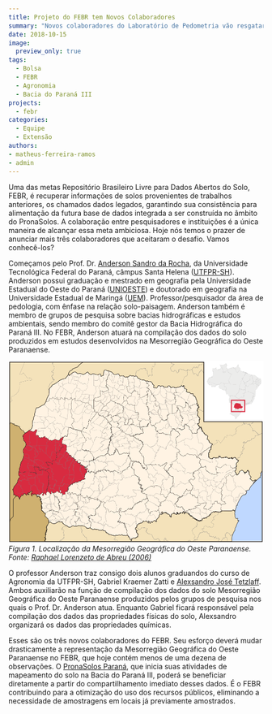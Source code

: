 ```yaml
---
title: Projeto do FEBR tem Novos Colaboradores
summary: "Novos colaboradores do Laboratório de Pedometria vão resgatar dados da Mesorregião do Oeste Paranaense"
date: 2018-10-15
image:
  preview_only: true
tags:
  - Bolsa
  - FEBR
  - Agronomia
  - Bacia do Paraná III
projects:
  - febr
categories:
  - Equipe
  - Extensão
authors:
- matheus-ferreira-ramos
- admin
---
```


Uma das metas Repositório Brasileiro Livre para Dados Abertos do Solo, FEBR, é recuperar informações de solos provenientes de trabalhos anteriores, os chamados dados legados, garantindo sua consistência para alimentação da futura base de dados integrada a ser construída no âmbito do PronaSolos. A colaboração entre pesquisadores e instituições é a única maneira de alcançar essa meta ambiciosa. Hoje nós temos o prazer de anunciar mais três colaboradores que aceitaram o desafio. Vamos conhecê-los?

Começamos pelo Prof. Dr. [Anderson Sandro da Rocha][andersonlattes], da Universidade Tecnológica Federal do Paraná, câmpus Santa Helena ([UTFPR-SH][utfpr]). Anderson possui graduação e mestrado em geografia pela Universidade Estadual do Oeste do Paraná ([UNIOESTE][unioste]) e doutorado em geografia na Universidade Estadual de Maringá ([UEM][uem]). Professor/pesquisador da área de pedologia, com ênfase na relação solo-paisagem. Anderson também é membro de grupos de pesquisa sobre bacias hidrográficas e estudos ambientais, sendo membro do comitê gestor da Bacia Hidrográfica do Paraná III. No FEBR, Anderson atuará na compilação dos dados do solo produzidos em estudos desenvolvidos na Mesorregião Geográfica do Oeste Paranaense.

[andersonlattes]: http://lattes.cnpq.br/1429629017719392
[utfpr]: http://portal.utfpr.edu.br/
[unioste]: https://www5.unioeste.br/portal/
[uem]: http://www.uem.br/

![Figura 1. Localização da Mesorregião Geográfica do Oeste Paranaense. Fonte: [Raphael Lorenzeto de Abreu (2006)][oeste]](featured.png)
_Figura 1. Localização da Mesorregião Geográfica do Oeste Paranaense. Fonte: [Raphael Lorenzeto de Abreu (2006)][oeste]_

[oeste]: https://commons.wikimedia.org/wiki/File:Parana_Meso_OesteParanaense.svg

O professor Anderson traz consigo dois alunos graduandos do curso de Agronomia da UTFPR-SH, Gabriel Kraemer Zatti e [Alexsandro José Tetzlaff][alexsandrolattes]. Ambos auxiliarão na função de compilação dos dados do solo Mesorregião Geográfica do Oeste Paranaense produzidos pelos grupos de pesquisa nos quais o Prof. Dr. Anderson atua. Enquanto Gabriel ficará responsável pela compilação dos dados das propriedades físicas do solo, Alexsandro organizará os dados das propriedades químicas.

[alexsandrolattes]: http://lattes.cnpq.br/0776212239076510

Esses são os três novos colaboradores do FEBR. Seu esforço deverá mudar drasticamente a representação da Mesorregião Geográfica do Oeste Paranaense no FEBR, que hoje contém menos de uma dezena de observações. O [PronaSolos Paraná][pronasolospr], que inicia suas atividades de mapeamento do solo na Bacia do Paraná III, poderá se beneficiar diretamente a partir do compartilhamento imediato desses dados. É o FEBR contribuindo para a otimização do uso dos recursos públicos, eliminando a necessidade de amostragens em locais já previamente amostrados.

[pronasolospr]: https://www.embrapa.br/en/busca-de-noticias/-/noticia/38130974/pronasolos-comeca-trabalho-de-levantamento-de-dados-no-parana
